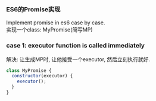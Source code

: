 ### ES6的Promise实现
Implement promise in es6 case by case.    
实现一个class: MyPromise(简写MP)

### case 1: executor function is called immediately
解决: 让生成MP时, 让他接受一个executor, 然后立刻执行就好.
```js
class MyPromise {
  constructor(executor) {
    executor();
  }
}
```
